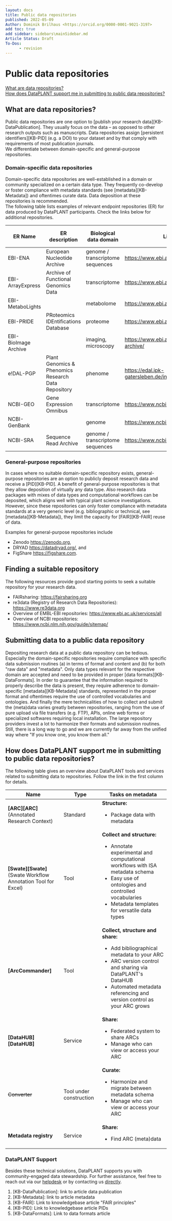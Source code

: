 ```yaml
---
layout: docs
title: Public data repositories
published: 2022-05-09
Author: Dominik Brilhaus <https://orcid.org/0000-0001-9021-3197>
add toc: true
add sidebar: sidebars\mainSidebar.md
Article Status: Draft
To-Dos: 
      - revision
---
```


<!-- 
# export all .md files in current dir to .docx via pandoc 
for f in *.md; do pandoc -s -o "${f%.md}.docx" "$f"; done
-->

# Public data repositories

<!-- TOC -->

[What are data repositories?](#what-are-data-repositories)  
[How does DataPLANT support me in submitting to public data repositories?](#how-does-dataplant-support-me-in-submitting-to-public-data-repositories)  

<!-- /TOC -->

## What are data repositories?

Public data repositories are one option to [publish your research data][KB-DataPublication]. They usually focus on the data &ndash; as opposed to other research outputs such as manuscripts. Data repositories assign [persistent identifiers][KB-PID] (e.g. a DOI) to your dataset and by that comply with requirements of most publication journals.  
We differentiate between domain-specific and general-purpose repositories.

### Domain-specific data repositories

Domain-specific data repositories are well-established in a domain or community specialized on a certain data type. They frequently co-develop or foster compliance with metadata standards (see [metadata][KB-Metadata]) and oftentimes curate data. Data deposition at these repositories is recommended.  
The following table lists examples of relevant endpoint repositories (ER) for data produced by DataPLANT participants. Check the links below for additional repositories.

ER Name | ER description | Biological data domain | Link ER | DataPLANT templates available
-- | -- | -- | -- | -- |
EBI-ENA | European Nucleotide Archive | genome / transcriptome sequences | <https://www.ebi.ac.uk/ena/> | :white_check_mark:
EBI-ArrayExpress | Archive of Functional Genomics Data | transcriptome | <https://www.ebi.ac.uk/arrayexpress/>
EBI-MetaboLights |   | metabolome | <https://www.ebi.ac.uk/metabolights/> | :white_check_mark:
EBI-PRIDE | PRoteomics IDEntifications Database | proteome | <https://www.ebi.ac.uk/pride/> | :white_check_mark:
EBI-BioImage Archive |   | imaging, microscopy | <https://www.ebi.ac.uk/bioimage-archive/>
e!DAL-PGP | Plant Genomics & Phenomics Research Data Repository | phenome | <https://edal.ipk-gatersleben.de/index.html>
NCBI-GEO | Gene Expression Omnibus | transcriptome | <https://www.ncbi.nlm.nih.gov/geo/> | :white_check_mark:
NCBI-GenBank |   | genome | <https://www.ncbi.nlm.nih.gov/genbank/> | :white_check_mark:
NCBI-SRA | Sequence Read Archive | genome / transcriptome sequences | <https://www.ncbi.nlm.nih.gov/sra/> | :white_check_mark:

### General-purpose repositories

In cases where no suitable domain-specific repository exists, general-purpose repositories are an option to publicly deposit research data and receive a [PID][KB-PID]. A benefit of general-purpose repositories is that they allow deposition of virtually any data type. Also research data packages with mixes of data types and computational workflows can be deposited, which aligns well with typical plant science investigations. However, since these repositories can only foster compliance with metadata standards at a very generic level (e.g. bibliographic or technical, see [metadata][KB-Metadata]), they limit the capacity for [FAIR][KB-FAIR] reuse of data.  

Examples for general-purpose repositories include

- Zenodo <https://zenodo.org>,
- DRYAD <https://datadryad.org/>, and
- FigShare <https://figshare.com>.

## Finding a suitable repository

The following resources provide good starting points to seek a suitable repository for your research data.

- FAIRsharing: <https://fairsharing.org>
- re3data (Registry of Research Data Repositories): <https://www.re3data.org>
- Overview of EMBL-EBI repositories: <https://www.ebi.ac.uk/services/all>
- Overview of NCBI repositories: <https://www.ncbi.nlm.nih.gov/guide/sitemap/>

## Submitting data to a public data repository

Depositing research data at a public data repository can be tedious. Especially the domain-specific repositories require compliance with specific data submission routines (a) in terms of format and content and (b) for both "raw data" and "metadata". Only data types relevant for the respective domain are accepted and need to be provided in proper [data formats][KB-DataFormats]. In order to guarantee that the information required to properly describe the data is present, they require adherence to domain-specific [metadata][KB-Metadata] standards, represented in the proper format and oftentimes require the use of controlled vocabularies and ontologies. And finally the mere technicalities of how to collect and submit the (meta)data varies greatly between repositories, ranging from the use of pure upload via file transfers (e.g. FTP), APIs, online web forms or specialized softwares requiring local installation. The large repository providers invest a lot to harmonize their formats and submission routines. Still, there is a long way to go and we are currently far away from the unified way where "If you know one, you know them all."

<!-- 
- no fun 
- always different
- lots of metadata required

Need: unified way, single entry point, templates, SWATE -->

## How does DataPLANT support me in submitting to public data repositories?

The following table gives an overview about DataPLANT tools and services related to submitting data to repositories. Follow the link in the first column for details.

Name | Type | Tasks on metadata 
----------------|-----------|------------------ 
**[ARC][ARC]**  <br> (Annotated Research Context) | Standard | **Structure:** <ul><li>Package data with metadata</li></ul>
**[Swate][Swate]** <br> (Swate Workflow Annotation Tool for Excel) | Tool | **Collect and structure:** <ul><li>Annotate experimental and computational workflows with ISA metadata schema</li><li>Easy use of ontologies and controlled vocabularies</li><li>Metadata templates for versatile data types</li></ul>
**[ArcCommander]** | Tool | **Collect, structure and share:** <ul><li>Add bibliographical metadata to your ARC</li><li>ARC version control and sharing via DataPLANT's DataHUB</li><li>Automated metadata referencing and version control as your ARC grows</li></ul>
**[DataHUB][DataHUB]** | Service | **Share:** <ul><li>Federated system to share ARCs</li><li>Manage who can view or access your ARC</li></ul>
~~Converter~~ | Tool under construction | **Curate:** <ul><li>Harmonize and migrate between metadata schema</li><li>Manage who can view or access your ARC</li></ul>
**Metadata registry** | Service | **Share:** <ul><li>Find ARC (meta)data</li></ul>

### DataPLANT Support

Besides these technical solutions, DataPLANT supports you with community-engaged data stewardship. For further assistance, feel free to reach out via our [helpdesk](https://support.nfdi4plants.org) or by contacting us <a href="mailto:dataplant@uni-kl.de?subject=DataPLANT%20Repositories">directly</a>.

<div style="page-break-after: always;"></div>

<!-- Knowledgebase Cross-references -->
1. [KB-DataPublication]: link to article data publication
1. [KB-Metadata]: link to article metadata
1. [KB-FAIR]: Link to knowledgebase article "FAIR principles"
1. [KB-PID]: Link to knowledgebase article PIDs
2. [KB-DataFormats]: Link to data formats article

<!-- EBI-EMPIAR |   | imaging, microscopy | https://www.ebi.ac.uk/pdbe/emdb/empiar/
EBI-BioModels |   | models | https://www.ebi.ac.uk/biomodels/
EBI-BioSamples |   | meta - samples | https://www.ebi.ac.uk/biosamples/
EBI-BioStudies |   | meta - projects | https://www.ebi.ac.uk/biostudies/
Metabolomics Workbench |   | metabolome | https://www.metabolomicsworkbench.org/
NCBI-BioProject |   | meta - projects | https://www.ncbi.nlm.nih.gov/bioproject/
NCBI-BioSample |   | meta - samples | https://www.ncbi.nlm.nih.gov/biosample -->
